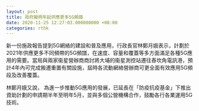 ```yaml
---
layout: post
title: 政府擬明年起供應更多5G頻譜
date: 2020-11-25 12:27:03.000000000 +08:00
categories: rthk
---
```


新一份施政報告提到5G網絡的建設和普及應用，行政長官林鄭月娥表示，計劃於2021年供應更多不同頻帶的5G頻譜，在速度、容量和覆蓋等多方面滿足各種5G應用的需要。當局與兩家衞星營辦商商討將大埔的衞星測控站遷往舂坎角電訊港，預計4年內可完成搬遷重置有關設施，屆時各流動網絡營辦商可更全面有效應用5G頻段及改善覆蓋。

林鄭月娥又說， 為進一步推動5G應用的發展，已延長在「防疫抗疫基金」下推出資助計劃的申請期半年至明年5月，並與多個公營機構合作，鼓勵各行各業運用5G技術。
